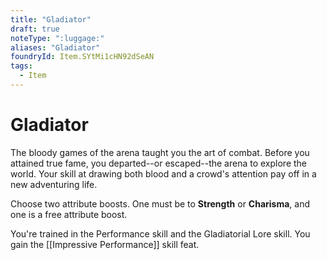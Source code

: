 ```yaml
---
title: "Gladiator"
draft: true
noteType: ":luggage:"
aliases: "Gladiator"
foundryId: Item.SYtMi1cHN92dSeAN
tags:
  - Item
---
```


# Gladiator

The bloody games of the arena taught you the art of combat. Before you attained true fame, you departed--or escaped--the arena to explore the world. Your skill at drawing both blood and a crowd's attention pay off in a new adventuring life.

Choose two attribute boosts. One must be to **Strength** or **Charisma**, and one is a free attribute boost.

You're trained in the Performance skill and the Gladiatorial Lore skill. You gain the [[Impressive Performance]] skill feat.
